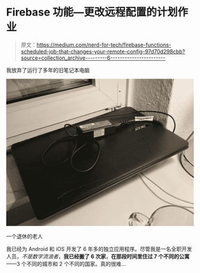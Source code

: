 # Firebase 功能—更改远程配置的计划作业

> 原文：<https://medium.com/nerd-for-tech/firebase-functions-scheduled-job-that-changes-your-remote-config-97d70d298cbb?source=collection_archive---------6----------------------->

我放弃了运行了多年的旧笔记本电脑

![](img/c225577caa457abdd170c6562ff6a05b.png)

一个退休的老人

我已经为 Android 和 iOS 开发了 6 年多的独立应用程序。尽管我是一名全职开发人员，*不是数字流浪者*，**我已经搬了 6 次家**，**在那段时间里住过 7 个不同的公寓**——3 个不同的城市和 2 个不同的国家。真的很难…